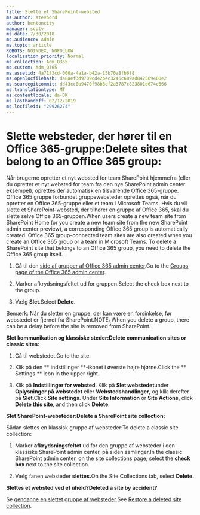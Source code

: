 ```yaml
---
title: Slette et SharePoint-websted
ms.author: stevhord
author: bentoncity
manager: scotv
ms.date: 7/30/2018
ms.audience: Admin
ms.topic: article
ROBOTS: NOINDEX, NOFOLLOW
localization_priority: Normal
ms.collection: Adm_O365
ms.custom: Adm_O365
ms.assetid: 4a71f3cd-000a-4a1a-b42a-15b70a8fb6f8
ms.openlocfilehash: da8aef3d9709cd42bec3246c689ad842569400e2
ms.sourcegitcommit: dd43cc0a9470f98b8ef2a3787c823801d674c666
ms.translationtype: MT
ms.contentlocale: da-DK
ms.lasthandoff: 02/12/2019
ms.locfileid: "29926274"
---
```

# <a name="delete-sites-that-belong-to-an-office-365-group"></a><span data-ttu-id="56b05-102">Slette websteder, der hører til en Office 365-gruppe:</span><span class="sxs-lookup"><span data-stu-id="56b05-102">Delete sites that belong to an Office 365 group:</span></span>

<span data-ttu-id="56b05-p101">Når brugerne opretter et nyt websted for team SharePoint hjemmefra (eller du opretter et nyt websted for team fra den nye SharePoint admin center eksempel), oprettes der automatisk en tilsvarende Office 365-gruppe. Office 365 gruppe forbundet gruppewebsteder oprettes også, når du opretter en Office 365-gruppe eller et team i Microsoft Teams. Hvis du vil slette et SharePoint-websted, der tilhører en gruppe af Office 365, skal du slette selve Office 365-gruppen.</span><span class="sxs-lookup"><span data-stu-id="56b05-p101">When users create a new team site from SharePoint Home (or you create a new team site from the new SharePoint admin center preview), a corresponding Office 365 group is automatically created. Office 365 group-connected team sites are also created when you create an Office 365 group or a team in Microsoft Teams. To delete a SharePoint site that belongs to an Office 365 group, you need to delete the Office 365 group itself.</span></span> 
  
1. <span data-ttu-id="56b05-106">Gå til den [side af grupper af Office 365 admin center](https://portal.office.com/adminportal/home#/groups).</span><span class="sxs-lookup"><span data-stu-id="56b05-106">Go to the [Groups page of the Office 365 admin center](https://portal.office.com/adminportal/home#/groups).</span></span>
    
2. <span data-ttu-id="56b05-107">Marker afkrydsningsfeltet ud for gruppen.</span><span class="sxs-lookup"><span data-stu-id="56b05-107">Select the check box next to the group.</span></span>
    
3. <span data-ttu-id="56b05-108">Vælg **Slet**.</span><span class="sxs-lookup"><span data-stu-id="56b05-108">Select **Delete**.</span></span>
    
<span data-ttu-id="56b05-109">Bemærk: Når du sletter en gruppe, der kan være en forsinkelse, før webstedet er fjernet fra SharePoint.</span><span class="sxs-lookup"><span data-stu-id="56b05-109">NOTE: When you delete a group, there can be a delay before the site is removed from SharePoint.</span></span>
  
<span data-ttu-id="56b05-110">**Slet kommunikation og klassiske steder:**</span><span class="sxs-lookup"><span data-stu-id="56b05-110">**Delete communication sites or classic sites:**</span></span>

1. <span data-ttu-id="56b05-111">Gå til webstedet.</span><span class="sxs-lookup"><span data-stu-id="56b05-111">Go to the site.</span></span>
  
2. <span data-ttu-id="56b05-112">Klik på den \*\* indstillinger \*\*-ikonet i øverste højre hjørne.</span><span class="sxs-lookup"><span data-stu-id="56b05-112">Click the \*\* Settings \*\* icon in the upper right.</span></span> 
  
3. <span data-ttu-id="56b05-p102">Klik på **Indstillinger for websted**. Klik på **Slet webstedet**under **Oplysninger på webstedet** eller **Webstedshandlinger**, og klik derefter på **Slet**.</span><span class="sxs-lookup"><span data-stu-id="56b05-p102">Click **Site settings**. Under **Site Information** or **Site Actions**, click **Delete this site**, and then click **Delete**.</span></span>
  
<span data-ttu-id="56b05-115">**Slet SharePoint-websteder:**</span><span class="sxs-lookup"><span data-stu-id="56b05-115">**Delete a SharePoint site collection:**</span></span>

<span data-ttu-id="56b05-116">Sådan slettes en klassisk gruppe af websteder:</span><span class="sxs-lookup"><span data-stu-id="56b05-116">To delete a classic site collection:</span></span>
  
1. <span data-ttu-id="56b05-117">Marker **afkrydsningsfeltet** ud for den gruppe af websteder i den klassiske SharePoint admin center, på siden samlinger.</span><span class="sxs-lookup"><span data-stu-id="56b05-117">In the classic SharePoint admin center, on the site collections page, select the **check box** next to the site collection.</span></span> 
    
2. <span data-ttu-id="56b05-118">Vælg fanen websteder **slettes.**</span><span class="sxs-lookup"><span data-stu-id="56b05-118">On the Site Collections tab, select **Delete.**</span></span>
    
<span data-ttu-id="56b05-119">**Slettes et websted ved et uheld?**</span><span class="sxs-lookup"><span data-stu-id="56b05-119">**Deleted a site by accident?**</span></span>

<span data-ttu-id="56b05-120">Se [gendanne en slettet gruppe af websteder](https://go.microsoft.com/fwlink/?linkid=867660).</span><span class="sxs-lookup"><span data-stu-id="56b05-120">See [Restore a deleted site collection](https://go.microsoft.com/fwlink/?linkid=867660).</span></span>
  

